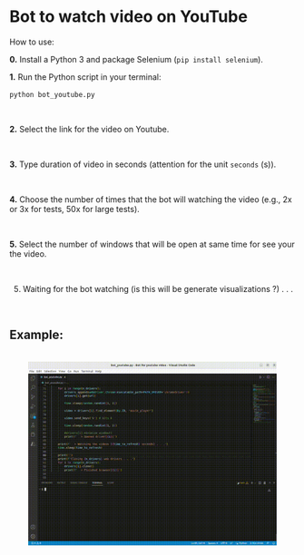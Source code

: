 # Bot to watch video on YouTube

How to use:

**0.** Install a Python 3 and package Selenium (`pip install selenium`).

**1.** Run the Python script in your terminal:
```
python bot_youtube.py
```

<br/>

**2.** Select the link for the video on Youtube.

<br/>

**3.** Type duration of video in seconds (attention for the unit `seconds` (s)).

<br/>

**4.** Choose the number of times that the bot will watching the video (e.g., 2x or 3x for tests, 50x for large tests).

<br/>

**5.** Select the number of windows that will be open at same time for see your the video.

<br/>

5. Waiting for the bot watching (is this will be generate visualizations ?) . . .

<br/>


## Example:

<br/>

<div style="text-align: center;">
  <img src="./images/lanczos.gif" height="87%" width="87%">
</div>

<br/>
